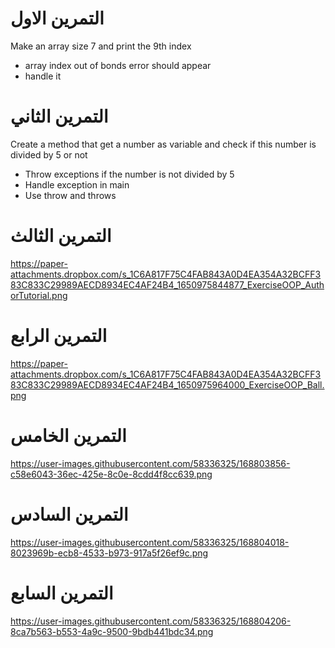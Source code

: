 # التمرين الاول

 
 Make an array size 7 and print the 9th index 
 - array index out of bonds error should appear
 - handle it
 
 # التمرين الثاني
 
 Create a method that get a number as variable and check if this number is divided by 5 or not
 
 - Throw exceptions if the number is not divided by 5
 - Handle exception in main
 - Use throw and throws


# التمرين الثالث
https://paper-attachments.dropbox.com/s_1C6A817F75C4FAB843A0D4EA354A32BCFF383C833C29989AECD8934EC4AF24B4_1650975844877_ExerciseOOP_AuthorTutorial.png

# التمرين الرابع
https://paper-attachments.dropbox.com/s_1C6A817F75C4FAB843A0D4EA354A32BCFF383C833C29989AECD8934EC4AF24B4_1650975964000_ExerciseOOP_Ball.png

# التمرين الخامس
https://user-images.githubusercontent.com/58336325/168803856-c58e6043-36ec-425e-8c0e-8cdd4f8cc639.png

# التمرين السادس
https://user-images.githubusercontent.com/58336325/168804018-8023969b-ecb8-4533-b973-917a5f26ef9c.png


# التمرين السابع
https://user-images.githubusercontent.com/58336325/168804206-8ca7b563-b553-4a9c-9500-9bdb441bdc34.png
